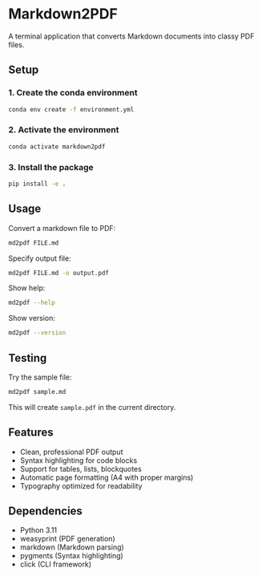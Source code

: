 # Markdown2PDF

A terminal application that converts Markdown documents into classy PDF files.

## Setup

### 1. Create the conda environment

```bash
conda env create -f environment.yml
```

### 2. Activate the environment

```bash
conda activate markdown2pdf
```

### 3. Install the package

```bash
pip install -e .
```

## Usage

Convert a markdown file to PDF:

```bash
md2pdf FILE.md
```

Specify output file:

```bash
md2pdf FILE.md -o output.pdf
```

Show help:

```bash
md2pdf --help
```

Show version:

```bash
md2pdf --version
```

## Testing

Try the sample file:

```bash
md2pdf sample.md
```

This will create `sample.pdf` in the current directory.

## Features

- Clean, professional PDF output
- Syntax highlighting for code blocks
- Support for tables, lists, blockquotes
- Automatic page formatting (A4 with proper margins)
- Typography optimized for readability

## Dependencies

- Python 3.11
- weasyprint (PDF generation)
- markdown (Markdown parsing)
- pygments (Syntax highlighting)
- click (CLI framework)
